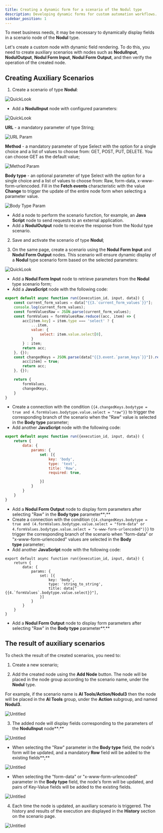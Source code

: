 ```yaml
---
title: Creating a dynamic form for a scenario of the Nodul type
description: Developing dynamic forms for custom automation workflows.
sidebar_position: 1
---
```


To meet business needs, it may be necessary to dynamically display fields in a scenario node of the **Nodul** type.

Let's create a custom node with dynamic field rendering. To do this, you need to create auxiliary scenarios with nodes such as **NodulInput**, **NodulOutput**, **Nodul Form Input**, **Nodul Form Output**, and then verify the operation of the created node.

## **Creating Auxiliary Scenarios**

1. Create a scenario of type **Nodul**:

![QuickLook](./quicklook_wf6xcmuw0b.png)

- Add a **NodulInput** node with configured parameters:

![QuickLook](./quicklook_ieahi2fwbh.png)

**URL** - a mandatory parameter of type String;

![URL Param](./untitled.png)

**Method** - a mandatory parameter of type Select with the option for a single choice and a list of values to choose from: GET, POST, PUT, DELETE. You can choose GET as the default value;

![Method Param](./untitled_1.png)

**Body type** - an optional parameter of type Select with the option for a single choice and a list of values to choose from: Raw, form-data, x-www-form-urlencoded. Fill in the **Fetch events** characteristic with the value **Change** to trigger the update of the entire node form when selecting a parameter value.

![Body Type Param](./untitled_2.png)

- Add a node to perform the scenario function, for example, an **Java Script** node to send requests to an external application.
- Add a **NodulOutput** node to receive the response from the Nodul type scenario.

2. Save and activate the scenario of type **Nodul**;

3. On the same page, create a scenario using the **Nodul Form Input** and **Nodul Form Output** nodes. This scenario will ensure dynamic display of a **Nodul** type scenario form based on the selected parameters:

![QuickLook](./quicklook_7lmhjgbulg.png)

- Add a **Nodul Form Input** node to retrieve parameters from the **Nodul** type scenario form;
- Add a **JavaScript** node with the following code:

```jsx
export default async function run({execution_id, input, data}) {
    const current_form_values = data["{{3.`current_form_values`}}"];
    console.log(current_form_values);
    const formValuesRaw = JSON.parse(current_form_values);
    const formValues = formValuesRaw.reduce((acc, item) => {
        acc[item.key] = item.type === 'select' ? {
            ...item,
            value: {
                select: item.value.select[0],
            }
        } : item;
        return acc;
    }, {});
    const changedKeys = JSON.parse(data["{{3.event.`param_keys`}}"]).reduce((acc, item) => {
        acc[item] = true;
        return acc;
    }, {});

    return {
        formValues,
        changedKeys,
    }
}
```

- Create a connection with the condition `{{4.changedKeys.bodytype = true and 4.formValues.bodytype.value.select = "raw"}}` to trigger the corresponding branch of the scenario when the "Raw" value is selected in the **Body type** parameter;
- Add another **JavaScript** node with the following code:

```jsx
export default async function run({execution_id, input, data}) {
    return {
        data: {
            params: {
                set: [{
                    key: 'body',
                    type: 'text',
                    title: 'Row',
                    required: true,

                }]
            }
        }
    }
}
```

- Add a **Nodul Form Output** node to display form parameters after selecting "Raw" in the **Body type** parameter**;**
- Create a connection with the condition `{{4.changedKeys.bodytype = true and (4.formValues.bodytype.value.select = "form-data" or 4.formValues.bodytype.value.select = "x-www-form-urlencoded")}}` to trigger the corresponding branch of the scenario when "form-data" or "x-www-form-urlencoded" values are selected in the **Body type** parameter;
- Add another **JavaScript** node with the following code:

```
export default async function run({execution_id, input, data}) {
    return {
        data: {
            params: {
                set: [{
                    key: 'body',
                    type: 'string_to_string',
                    title: data["{{4.`formValues`.bodytype.value.select}}"],
                }]
            }
        }
    }
}
```

- Add a **Nodul Form Output** node to display form parameters after selecting "Raw" in the **Body type** parameter**.**

## **The result of auxiliary scenarios**

To check the result of the created scenarios, you need to:

1. Create a new scenario;

2. Add the created node using the **Add Node** button. The node will be placed in the node group according to the scenario name, under the **Nodul** type. 

For example, if the scenario name is **Al Tools/Action/Nodul3** then the node will be placed in the **Al Tools** group, under the **Action** subgroup, and named **Nodul3**.

![Untitled](./untitled_3.png)

3. The added node will display fields corresponding to the parameters of the **NodulInput** node**:**

![Untitled](./untitled_4.png)

- When selecting the "Raw" parameter in the **Body type** field, the node's form will be updated, and a mandatory **Row** field will be added to the existing fields**;**

![Untitled](./untitled_5.png)

- When selecting the "form-data" or "x-www-form-urlencoded" parameter in the **Body type** field, the node's form will be updated, and pairs of Key-Value fields will be added to the existing fields.

![Untitled](./untitled_6.png)

4. Each time the node is updated, an auxiliary scenario is triggered. The history and results of the execution are displayed in the **History** section on the scenario page.

![Untitled](./untitled_7.png)
